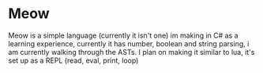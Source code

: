 # Meow
Meow is a simple language (currently it isn't one) im making in C# as a learning experience, currently it has number, boolean and string parsing, i am currently walking through the ASTs. I plan on making it similar to lua, it's set up as a REPL (read, eval, print, loop)
